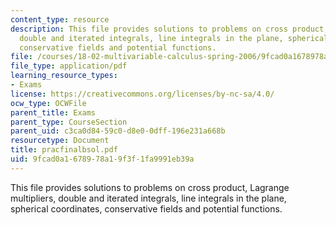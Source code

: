 ```yaml
---
content_type: resource
description: This file provides solutions to problems on cross product, Lagrange multipliers,
  double and iterated integrals, line integrals in the plane, spherical coordinates,
  conservative fields and potential functions.
file: /courses/18-02-multivariable-calculus-spring-2006/9fcad0a1678978a19f3f1fa9991eb39a_pracfinalbsol.pdf
file_type: application/pdf
learning_resource_types:
- Exams
license: https://creativecommons.org/licenses/by-nc-sa/4.0/
ocw_type: OCWFile
parent_title: Exams
parent_type: CourseSection
parent_uid: c3ca0d84-59c0-d8e0-0dff-196e231a668b
resourcetype: Document
title: pracfinalbsol.pdf
uid: 9fcad0a1-6789-78a1-9f3f-1fa9991eb39a
---
```

This file provides solutions to problems on cross product, Lagrange multipliers, double and iterated integrals, line integrals in the plane, spherical coordinates, conservative fields and potential functions.